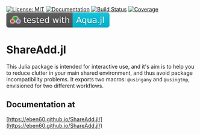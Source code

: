 [![License: MIT](https://img.shields.io/badge/License-MIT-yellow.svg)](https://opensource.org/licenses/MIT)
[![Documentation](https://img.shields.io/badge/docs-stable-blue.svg)](https://eben60.github.io/ShareAdd.jl/) 
[![Build Status](https://github.com/Eben60/ShareAdd.jl/workflows/CI/badge.svg)](https://github.com/Eben60/ShareAdd.jl/actions?query=workflow%3ACI) 
[![Coverage](https://codecov.io/gh/Eben60/ShareAdd.jl/branch/main/graph/badge.svg)](https://codecov.io/gh/Eben60/ShareAdd.jl) 
[![Aqua QA](https://raw.githubusercontent.com/JuliaTesting/Aqua.jl/master/badge.svg)](https://github.com/JuliaTesting/Aqua.jl)

# ShareAdd.jl

This Julia package is intended for interactive use, and it's aim is to help you to reduce clutter in your main shared environment, and thus avoid package incompatibility problems. It exports two macros: `@usingany` and `@usingtmp`, envisioned for two different workflows.

## Documentation at 
[https://eben60.github.io/ShareAdd.jl/](https://eben60.github.io/ShareAdd.jl/)
